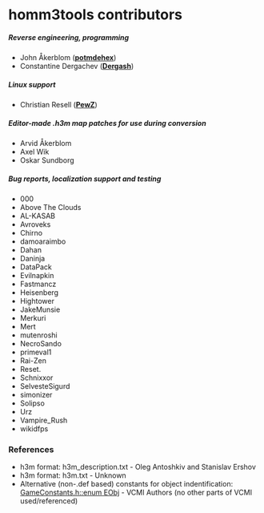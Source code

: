 homm3tools contributors
============================================
##### Reverse engineering, programming
* John Åkerblom (**[potmdehex](https://github.com/potmdehex)**)
* Constantine Dergachev (**[Dergash](https://github.com/Dergash)**)

##### Linux support
* Christian Resell (**[PewZ](https://github.com/PewZ)**)

##### Editor-made .h3m map patches for use during conversion
* Arvid Åkerblom
* Axel Wik
* Oskar Sundborg

##### Bug reports, localization support and testing
* 000
* Above The Clouds
* AL-KASAB 
* Avroveks
* Chirno
* damoaraimbo
* Dahan
* Daninja
* DataPack
* Evilnapkin
* Fastmancz 
* Heisenberg
* Hightower
* JakeMunsie
* Merkuri
* Mert
* mutenroshi
* NecroSando
* primeval1
* Rai-Zen
* Reset.
* Schnixxor
* SelvesteSigurd
* simonizer
* Solipso
* Urz 
* Vampire_Rush
* wikidfps

### References
* h3m format: h3m_description.txt - Oleg Antoshkiv and Stanislav Ershov
* h3m format: h3m.txt - Unknown
* Alternative (non-.def based) constants for object indentification: [GameConstants.h::enum EObj](https://github.com/vcmi/vcmi/blob/6d502ef1a16b70ef93596f241d5afbc5203064f5/lib/GameConstants.h#L505) - VCMI Authors (no other parts of VCMI used/referenced)
